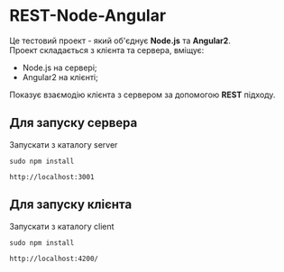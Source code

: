 # REST-Node-Angular

Це тестовий проект - який об'єднує **Node.js** та **Angular2**.  
Проект складається з клієнта та сервера, вміщує:
 - Node.js на сервері;
 - Angular2 на клієнті;
 
Показує взаємодію клієнта з сервером за допомогою **REST** підходу.
 
## Для запуску сервера
 Запускати з каталогу server
 
    sudo npm install 
        
    http://localhost:3001
 
## Для запуску клієнта
 Запускати з каталогу client
  
    sudo npm install
        
    http://localhost:4200/